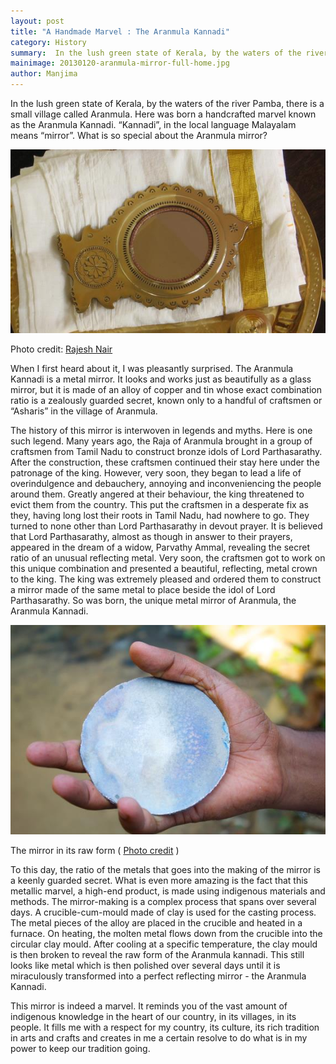 ```yaml
---
layout: post
title: "A Handmade Marvel : The Aranmula Kannadi"
category: History
summary:  In the lush green state of Kerala, by the waters of the river Pamba, there is a small village called Aranmula. Here was born a handcrafted marvel known as the Aranmula Kannadi. “Kannadi”, in the local language Malayalam means “mirror”. What is so special about the Aranmula mirror?
mainimage: 20130120-aranmula-mirror-full-home.jpg
author: Manjima
---
```


In the lush green state of Kerala, by the waters of the river Pamba, there is a small village called Aranmula. Here was born a handcrafted marvel known as the Aranmula Kannadi. “Kannadi”, in the local language Malayalam means “mirror”. What is so special about the Aranmula mirror?

![Aranmula Kannadi](/contents/full/20130120-aranmula-mirror-full.jpg)

<span class="photo-credit"> Photo credit: <a href="http://www.flickr.com/people/8304369@N06">Rajesh Nair</a></span>

When I first heard about it, I was pleasantly surprised. The Aranmula Kannadi is a metal mirror. It looks and works just as beautifully as a glass mirror, but it is made of an alloy of copper and tin whose exact combination ratio is a zealously guarded secret, known only to a handful of craftsmen or “Asharis” in the village of Aranmula.

The history of this mirror is interwoven in legends and myths. Here is one such  legend. Many years ago, the Raja of Aranmula brought in a group of craftsmen from Tamil Nadu to construct bronze idols of Lord Parthasarathy. After the construction, these craftsmen continued their stay here under the patronage of the king. However, very soon, they began to lead a life of overindulgence and debauchery, annoying and inconveniencing the people around them. Greatly angered at their behaviour, the king threatened to evict them from the country. This put the craftsmen in a desperate fix as they, having long lost their roots in Tamil Nadu, had nowhere to go. They turned to none other than Lord Parthasarathy in devout prayer. It is believed that Lord Parthasarathy, almost as though in answer to their prayers, appeared in the dream of a widow, Parvathy Ammal, revealing the secret ratio of an unusual reflecting metal. Very soon, the craftsmen got to work on this unique combination and presented a beautiful, reflecting, metal crown to the king. The king was extremely pleased and ordered them to construct a mirror made of the same metal to place beside the idol of Lord Parthasarathy. So was born, the unique metal mirror of Aranmula, the Aranmula Kannadi.

![Aranmula Kannadi - in its raw form](/contents/full/20130120-aranmula-mirror-raw.jpg)

<span class="photo-credit">The mirror in its raw form ( <a href="http://commons.wikimedia.org/wiki/User:Captainofhope">Photo credit</a> )</span>

To this day, the ratio of the metals that goes into the making of the mirror is a keenly guarded secret. What is even more amazing is the fact that this metallic marvel, a high-end product, is made using indigenous materials and methods. The mirror-making is a complex process that spans over several days. A crucible-cum-mould made of clay is used for the casting process. The metal pieces of the alloy are placed in the crucible and heated in a furnace. On heating, the molten metal flows down from the crucible into the circular clay mould. After cooling at a specific temperature, the clay mould  is then broken to reveal the raw form of the Aranmula kannadi. This still looks like metal which is then polished over several days until it is miraculously transformed into a perfect reflecting mirror - the Aranmula Kannadi.

This mirror is indeed a marvel. It reminds you of the vast amount of indigenous knowledge in the heart of our country, in its villages, in its people. It fills me with a respect for my country, its culture, its rich tradition in arts and crafts and creates in me a certain resolve to do what is in my power to keep our tradition going.